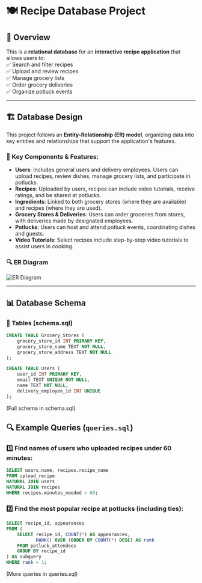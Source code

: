 # 🍽 Recipe Database Project  

## 📌 Overview  
This is a **relational database** for an **interactive recipe application** that allows users to:  
✅ Search and filter recipes  
✅ Upload and review recipes  
✅ Manage grocery lists  
✅ Order grocery deliveries  
✅ Organize potluck events  

---

## 🏗 Database Design  

This project follows an **Entity-Relationship (ER) model**, organizing data into key entities and relationships that support the application's features.  

### **🔑 Key Components & Features:**  
- **Users**: Includes general users and delivery employees. Users can upload recipes, review dishes, manage grocery lists, and participate in potlucks.  
- **Recipes**: Uploaded by users, recipes can include video tutorials, receive ratings, and be shared at potlucks.  
- **Ingredients**: Linked to both grocery stores (where they are available) and recipes (where they are used).  
- **Grocery Stores & Deliveries**: Users can order groceries from stores, with deliveries made by designated employees.  
- **Potlucks**: Users can host and attend potluck events, coordinating dishes and guests.  
- **Video Tutorials**: Select recipes include step-by-step video tutorials to assist users in cooking.  


### 🔍 ER Diagram  
![ER Diagram](er-diagrams/ER-Diagram.png)  

---

## 📊 Database Schema  
### **📝 Tables (schema.sql)**  
```sql
CREATE TABLE Grocery_Stores (
    grocery_store_id INT PRIMARY KEY,
    grocery_store_name TEXT NOT NULL,
    grocery_store_address TEXT NOT NULL
);

CREATE TABLE Users (
    user_id INT PRIMARY KEY,
    email TEXT UNIQUE NOT NULL,
    name TEXT NOT NULL,
    delivery_employee_id INT UNIQUE
);
```
(Full schema in schema.sql)


## 🔍 Example Queries (`queries.sql`)  
### 1️⃣ **Find names of users who uploaded recipes under 60 minutes:**  
```sql
SELECT users.name, recipes.recipe_name
FROM upload_recipe 
NATURAL JOIN users 
NATURAL JOIN recipes
WHERE recipes.minutes_needed < 60;
```

### 2️⃣ **Find the most popular recipe at potlucks (including ties):**  
```sql
SELECT recipe_id, appearances
FROM (
    SELECT recipe_id, COUNT(*) AS appearances,
           RANK() OVER (ORDER BY COUNT(*) DESC) AS rank
    FROM potluck_attendees
    GROUP BY recipe_id
) AS subquery
WHERE rank = 1;
```

(More queries in queries.sql)

